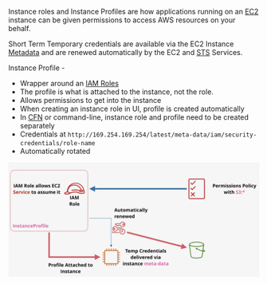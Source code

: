 Instance roles and Instance Profiles are how applications running on an [EC2](EC2.md) instance can be given permissions to access AWS resources on your behalf.

Short Term Temporary credentials are available via the EC2 Instance [Metadata](Metadata.md) and are renewed automatically by the EC2 and [STS](../Misc/STS.md) Services.

Instance Profile -
- Wrapper around an [IAM Roles](../Accounts/IAM%20Roles.md)
- The profile is what is attached to the instance, not the role.
- Allows permissions to get into the instance
- When creating an instance role in UI, profile is created automatically
- In [CFN](../CFN/CFN.md) or command-line, instance role and profile need to be created separately
- Credentials at `http://169.254.169.254/latest/meta-data/iam/security-credentials/role-name`
- Automatically rotated

![Pasted image 20250313215117.png](_atts/Pasted%20image%2020250313215117.png)